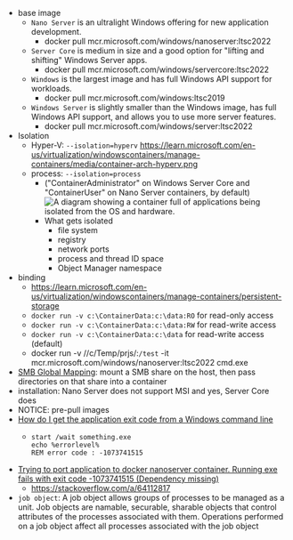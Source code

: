 - base image
	- `Nano Server` is an ultralight Windows offering for new application development.
		- docker pull mcr.microsoft.com/windows/nanoserver:ltsc2022
	- `Server Core` is medium in size and a good option for "lifting and shifting" Windows Server apps.
		- docker pull mcr.microsoft.com/windows/servercore:ltsc2022
	- `Windows` is the largest image and has full Windows API support for workloads.
		- docker pull mcr.microsoft.com/windows:ltsc2019
	- `Windows Server` is slightly smaller than the Windows image, has full Windows API support, and allows you to use more server features.
		- docker pull mcr.microsoft.com/windows/server:ltsc2022
- Isolation
	- Hyper-V: `--isolation=hyperv`
	  https://learn.microsoft.com/en-us/virtualization/windowscontainers/manage-containers/media/container-arch-hyperv.png
	- process: `--isolation=process`
		- ("ContainerAdministrator" on Windows Server Core and "ContainerUser" on Nano Server containers, by default)
		  ![A diagram showing a container full of applications being isolated from the OS and hardware.](https://learn.microsoft.com/en-us/virtualization/windowscontainers/manage-containers/media/container-arch-process.png)
		- What gets isolated
			- file system
			- registry
			- network ports
			- process and thread ID space
			- Object Manager namespace
- binding
	- https://learn.microsoft.com/en-us/virtualization/windowscontainers/manage-containers/persistent-storage
	- `docker run -v c:\ContainerData:c:\data:RO` for read-only access
	- `docker run -v c:\ContainerData:c:\data:RW` for read-write access
	- `docker run -v c:\ContainerData:c:\data` for read-write access (default)
	- docker run -v //c/Temp/prjs/:`/test` -it mcr.microsoft.com/windows/nanoserver:ltsc2022 cmd.exe
- [SMB Global Mapping](https://learn.microsoft.com/en-us/virtualization/windowscontainers/manage-containers/persistent-storage#smb-mounts): mount a SMB share on the host, then pass directories on that share into a container
- installation: Nano Server does not support MSI and yes, Server Core does
- NOTICE: pre-pull images
- [How do I get the application exit code from a Windows command line](https://stackoverflow.com/questions/334879/how-do-i-get-the-application-exit-code-from-a-windows-command-line)
	- ``` batch
	  start /wait something.exe
	  echo %errorlevel%
	  REM error code : -1073741515
	  ```
- [Trying to port application to docker nanoserver container. Running exe fails with exit code -1073741515 (Dependency missing)](https://stackoverflow.com/questions/63688377/trying-to-port-application-to-docker-nanoserver-container-running-exe-fails-wit)
	- https://stackoverflow.com/a/64112817
- `job object`: A job object allows groups of processes to be managed as a unit. Job objects are namable, securable, sharable objects that control attributes of the processes associated with them. Operations performed on a job object affect all processes associated with the job object